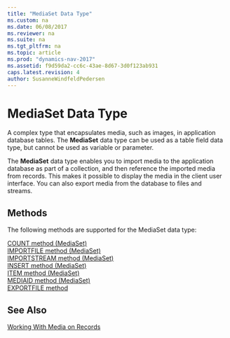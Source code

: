 ```yaml
---
title: "MediaSet Data Type"
ms.custom: na
ms.date: 06/08/2017
ms.reviewer: na
ms.suite: na
ms.tgt_pltfrm: na
ms.topic: article
ms.prod: "dynamics-nav-2017"
ms.assetid: f9d59da2-cc6c-43ae-8d67-3d0f123ab931
caps.latest.revision: 4
author: SusanneWindfeldPedersen
---
```

# MediaSet Data Type
A complex type that encapsulates media, such as images, in application database tables. The **MediaSet** data type can be used as a table field data type, but cannot be used as variable or parameter.  

The **MediaSet** data type enables you to import media to the application database as part of a collection, and then reference the imported media from records. This makes it possible to display the media in the client user interface. You can also export media from the database to files and streams.  

## Methods
The following methods are supported for the MediaSet data type:

[COUNT method (MediaSet)](../methods/devenv-count-method-mediaset.md)  
[IMPORTFILE method (MediaSet)](../methods/devenv-importfile-method-mediaset.md)   
[IMPORTSTREAM method (MediaSet)](../methods/devenv-importstream-method-mediaset.md)  
[INSERT method (MediaSet)](../methods/devenv-insert-method-mediaset.md)  
[ITEM method (MediaSet)](../methods/devenv-item-method-mediaset.md)  
[MEDIAID method (MediaSet)](../methods/devenv-mediaid-method-mediaset.md)  
[EXPORTFILE method](../methods/devenv-exportfile-method-mediaset.md)  

## See Also  
[Working With Media on Records](../../dynamics-nav/Working-With-Media-on-Records.md)  
